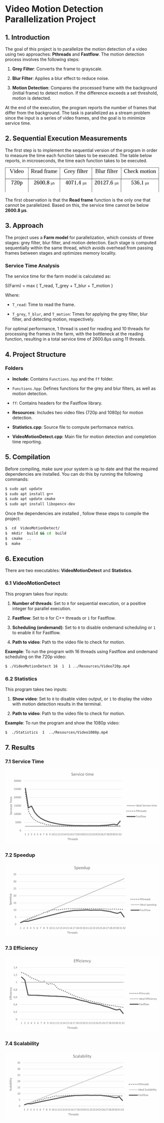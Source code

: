 # Video Motion Detection Parallelization Project

  

## 1. Introduction

The goal of this project is to parallelize the motion detection of a video using two approaches: **Pthreads** and **Fastflow**. The motion detection process involves the following steps:


1.  **Grey Filter**: Converts the frame to grayscale.

2.  **Blur Filter**: Applies a blur effect to reduce noise.

3.  **Motion Detection**: Compares the processed frame with the background (initial frame) to detect motion. If the difference exceeds a set threshold, motion is detected.


At the end of the execution, the program reports the number of frames that differ from the background. The task is parallelized as a stream problem since the input is a series of video frames, and the goal is to minimize service time.


## 2. Sequential Execution Measurements
The first step is to implement the sequential version of the program in order to measure the time each function takes to be executed. The table below reports, in microseconds, the time each function takes to be executed.

![Sequential Time](https://github.com/Erriquez97/Motion-detect-parallel/blob/main/images/Sequential%20time.png)


The first observation is that the **Read frame** function is the only one that cannot be parallelized. Based on this, the service time cannot be below **2600.8 μs**.
  

## 3. Approach

  

The project uses a **Farm model** for parallelization, which consists of three stages: grey filter, blur filter, and motion detection. Each stage is computed sequentially within the same thread, which avoids overhead from passing frames between stages and optimizes memory locality.

  

### Service Time Analysis

  

The service time for the farm model is calculated as:

S(Farm) = max { T_read, T_grey + T_blur + T_motion }

  
  

Where:

-  `T_read`: Time to read the frame.

-  `T_grey`, `T_blur`, and `T_motion`: Times for applying the grey filter, blur filter, and detecting motion, respectively.

  

For optimal performance, 1 thread is used for reading and 10 threads for processing the frames in the farm, with the bottleneck at the reading function, resulting in a total service time of 2600.8μs using 11 threads.

  

## 4. Project Structure

  

### Folders

  

-  **Include**: Contains `Functions.hpp` and the `ff` folder.

-  `Functions.hpp`: Defines functions for the grey and blur filters, as well as motion detection.

-  `ff`: Contains headers for the Fastflow library.

-  **Resources**: Includes two video files (720p and 1080p) for motion detection.

-  **Statistics.cpp**: Source file to compute performance metrics.

-  **VideoMotionDetect.cpp**: Main file for motion detection and completion time reporting.

  

## 5. Compilation

Before compiling, make sure your system is up to date and that the required dependencies are installed. You can do this by running the following commands:

```bash
$ sudo apt update
$ sudo apt install g++
$ sudo apt update cmake
$ sudo apt install libopencv-dev 
```

Once the dependencies are installed , follow these steps to compile the project:


```bash
$  cd  VideoMotionDetect/
$  mkdir  build && cd  build
$  cmake  ..
$  make
```
  

## 6. Execution

There  are  two  executables:  **VideoMotionDetect**  and  **Statistics**.
  

### 6.1 VideoMotionDetect

This  program  takes  four  inputs:

1.  **Number  of  threads**:  Set  to  `0`  for sequential execution, or a positive integer for parallel execution.

2.  **Fastflow**:  Set  to  `0`  for C++ threads or `1`  for Fastflow.

3.  **Scheduling (ondemand)**: Set to `0`  to  disable  ondemand  scheduling  or  `1`  to  enable  it  for  Fastflow.

4.  **Path  to  video**:  Path  to  the  video  file  to  check  for  motion.

  

**Example**: To run the program with 16 threads using Fastflow and ondemand scheduling on the 720p video:

  

```bash
$ ./VideoMotionDetect 16  1  1 ../Resources/Video720p.mp4
```
  
  

### 6.2 Statistics

This program takes two inputs:
  

1.  **Show video**: Set to `0` to disable video output, or `1` to display the video with motion detection results in the terminal.

2.  **Path to video**: Path to the video file to check for motion.

 
**Example**: To run the program and show the 1080p video:

  

```bash
$  ./Statistics  1  ../Resources/Video1080p.mp4
```

## 7. Results

### 7.1 Service Time
![Service Time](https://github.com/Erriquez97/Motion-detect-parallel/blob/main/images/Service%20time.png)
### 7.2 Speedup
![Speedup](https://github.com/Erriquez97/Motion-detect-parallel/blob/main/images/Speedup.png)
### 7.3 Efficiency
![Efficiency](https://github.com/Erriquez97/Motion-detect-parallel/blob/main/images/Efficiency.png)
### 7.4 Scalability
![Scalability](https://github.com/Erriquez97/Motion-detect-parallel/blob/main/images/Scalability.png)
